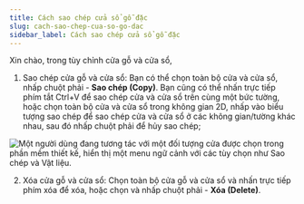 ```yaml
---
title: Cách sao chép cửa sổ gỗ đặc
slug: cach-sao-chep-cua-so-go-dac
sidebar_label: Cách sao chép cửa sổ gỗ đặc
---
```


Xin chào, trong tùy chỉnh cửa gỗ và cửa sổ,

1. Sao chép cửa gỗ và cửa sổ: Bạn có thể chọn toàn bộ cửa và cửa sổ, nhấp chuột phải - **Sao chép (Copy)**. Bạn cũng có thể nhấn trực tiếp phím tắt Ctrl+V để sao chép cửa và cửa sổ trên cùng một bức tường, hoặc chọn toàn bộ cửa và cửa sổ trong không gian 2D, nhấp vào biểu tượng sao chép để sao chép cửa và cửa sổ ở các không gian/tường khác nhau, sau đó nhấp chuột phải để hủy sao chép;

![Một người dùng đang tương tác với một đối tượng cửa được chọn trong phần mềm thiết kế, hiển thị một menu ngữ cảnh với các tùy chọn như Sao chép và Vật liệu.](https://storage.googleapis.com/jegavn_kb/images/62369789-cd32-42fb-ba3b-456d1f33fa6e.png)

2. Xóa cửa gỗ và cửa sổ: Chọn toàn bộ cửa gỗ và cửa sổ và nhấn trực tiếp phím xóa để xóa, hoặc chọn và nhấp chuột phải - **Xóa (Delete)**.